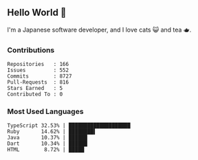 ## Hello World 👋

I'm a Japanese software developer, and I love cats 😺 and tea 🫖.

### Contributions

    Repositories   : 166
    Issues         : 552
    Commits        : 8727
    Pull-Requests  : 816
    Stars Earned   : 5
    Contributed To : 0

### Most Used Languages

    TypeScript 32.53% | ████████████████████
    Ruby       14.62% | ████████▌
    Java       10.37% | ██████
    Dart       10.34% | ██████
    HTML        8.72% | █████
